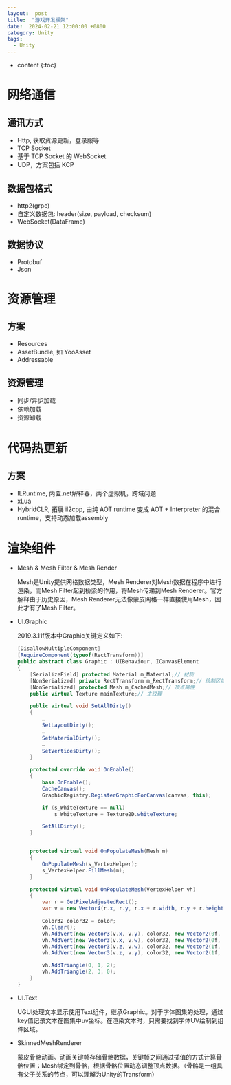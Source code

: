 ```yaml
---
layout:  post
title:  "游戏开发框架"
date:  2024-02-21 12:00:00 +0800
category: Unity
tags:
  - Unity
---
```


* content
{:toc}

# 网络通信

## 通讯方式
* Http, 获取资源更新，登录服等
* TCP Socket
* 基于 TCP Socket 的 WebSocket
* UDP，方案包括 KCP

## 数据包格式
* http2(grpc)
* 自定义数据包: header(size, payload, checksum)
* WebSocket(DataFrame)

## 数据协议
* Protobuf
* Json

# 资源管理

## 方案

* Resources
* AssetBundle, 如 YooAsset
* Addressable

## 资源管理
* 同步/异步加载
* 依赖加载
* 资源卸载

# 代码热更新

## 方案

* ILRuntime, 内置.net解释器，两个虚拟机，跨域问题
* xLua
* HybridCLR, 拓展 il2cpp, 由纯 AOT runtime 变成 AOT + Interpreter 的混合runtime，支持动态加载assembly

# 渲染组件
* Mesh & Mesh Filter & Mesh Render

  Mesh是Unity提供网格数据类型，Mesh Renderer对Mesh数据在程序中进行渲染，而Mesh Filter起到桥梁的作用，将Mesh传递到Mesh Renderer。官方解释由于历史原因，Mesh Renderer无法像蒙皮网格一样直接使用Mesh，因此才有了Mesh Filter。

* UI.Graphic

  2019.3.11f版本中Graphic关键定义如下:

  ```csharp
  [DisallowMultipleComponent]
  [RequireComponent(typeof(RectTransform))]
  public abstract class Graphic : UIBehaviour, ICanvasElement
  {
      [SerializeField] protected Material m_Material;// 材质
      [NonSerialized] private RectTransform m_RectTransform;// 绘制区域
      [NonSerialized] protected Mesh m_CachedMesh;// 顶点属性
      public virtual Texture mainTexture;// 主纹理

      public virtual void SetAllDirty()
      {
          …
          SetLayoutDirty();
          …
          SetMaterialDirty();
          …
          SetVerticesDirty();
      }

      protected override void OnEnable()
      {
          base.OnEnable();
          CacheCanvas();
          GraphicRegistry.RegisterGraphicForCanvas(canvas, this);

          if (s_WhiteTexture == null)
              s_WhiteTexture = Texture2D.whiteTexture;

          SetAllDirty();
      }


      protected virtual void OnPopulateMesh(Mesh m)
      {
          OnPopulateMesh(s_VertexHelper);
          s_VertexHelper.FillMesh(m);
      }

      protected virtual void OnPopulateMesh(VertexHelper vh)
      {
          var r = GetPixelAdjustedRect();
          var v = new Vector4(r.x, r.y, r.x + r.width, r.y + r.height);

          Color32 color32 = color;
          vh.Clear();
          vh.AddVert(new Vector3(v.x, v.y), color32, new Vector2(0f, 0f));
          vh.AddVert(new Vector3(v.x, v.w), color32, new Vector2(0f, 1f));
          vh.AddVert(new Vector3(v.z, v.w), color32, new Vector2(1f, 1f));
          vh.AddVert(new Vector3(v.z, v.y), color32, new Vector2(1f, 0f));

          vh.AddTriangle(0, 1, 2);
          vh.AddTriangle(2, 3, 0);
      }
  }
  ```

* UI.Text

  UGUI处理文本显示使用Text组件，继承Graphic。对于字体图集的处理，通过key值记录文本在图集中uv坐标。在渲染文本时，只需要找到字体UV绘制到组件区域。

* SkinnedMeshRenderer

  蒙皮骨骼动画。动画关键帧存储骨骼数据，关键帧之间通过插值的方式计算骨骼位置；Mesh绑定到骨骼，根据骨骼位置动态调整顶点数据。（骨骼是一组具有父子关系的节点，可以理解为Unity的Transform）